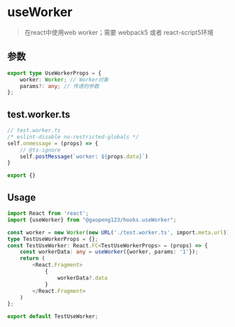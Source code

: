 

# useWorker

> 在react中使用web worker；需要 webpack5 或者 react-script5环境

## 参数

```typescript
export type UseWorkerProps = {
    worker: Worker; // Worker对象
    params?: any; // 传递的参数
};
```

## test.worker.ts

```typescript
// test.worker.ts
/* eslint-disable no-restricted-globals */
self.onmessage = (props) => {
    // @ts-ignore
    self.postMessage(`worker: ${props.data}`)
}

export {}
```

## Usage

```typescript
import React from 'react';
import {useWorker} from "@gaopeng123/hooks.useWorker";

const worker = new Worker(new URL('./test.worker.ts', import.meta.url));
type TestUseWorkerProps = {};
const TestUseWorker: React.FC<TestUseWorkerProps> = (props) => {
    const workerData: any = useWorker({worker, params: '1'});
    return (
        <React.Fragment>
            {
                workerData?.data
            }
        </React.Fragment>
    )
};

export default TestUseWorker;
```






